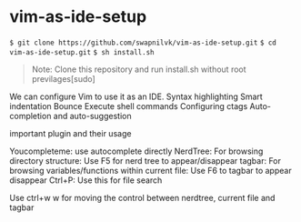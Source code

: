 # vim-as-ide-setup
`$ git clone https://github.com/swapnilvk/vim-as-ide-setup.git`
`$ cd vim-as-ide-setup.git`
`$ sh install.sh`
>Note: Clone this repository and run install.sh without root previlages[sudo]

We can configure Vim to use it as an IDE.
    Syntax highlighting
    Smart indentation
    Bounce
    Execute shell commands
    Configuring ctags
    Auto-completion and auto-suggestion

important plugin and their usage

Youcompleteme: use autocomplete directly
NerdTree: For browsing directory structure: Use F5 for nerd tree to appear/disappear
tagbar: For browsing variables/functions within current file: Use F6 to tagbar to appear disappear
Ctrl+P: Use this for file search

Use ctrl+w w for moving the control between nerdtree, current file and tagbar

